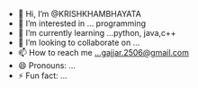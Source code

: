 - 👋 Hi, I’m @KRISHKHAMBHAYATA
- 👀 I’m interested in ... programming 
- 🌱 I’m currently learning ...python, java,c++
- 💞️ I’m looking to collaborate on ...
- 📫 How to reach me ...gajjar.2506@gmail.com
- 😄 Pronouns: ...
- ⚡ Fun fact: ...

<!---
KRISHKHAMBHAYATA/KRISHKHAMBHAYATA is a ✨ special ✨ repository because its `README.md` (this file) appears on your GitHub profile.
You can click the Preview link to take a look at your changes.
--->
